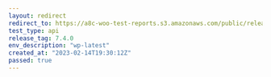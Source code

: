 ```yaml
---
layout: redirect
redirect_to: https://a8c-woo-test-reports.s3.amazonaws.com/public/release/7.4.0/wp-latest/api/index.html
test_type: api
release_tag: 7.4.0
env_description: "wp-latest"
created_at: "2023-02-14T19:30:12Z"
passed: true
---
```

